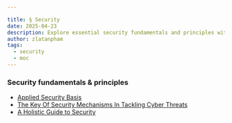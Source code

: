 ```yaml
---

title: § Security
date: 2025-04-23
description: Explore essential security fundamentals and principles with guides on applied security, key mechanisms against cyber threats, and a holistic approach to protecting your digital assets.
author: zlatanpham
tags:
  - security
  - moc
---
```


### Security fundamentals & principles

- [Applied Security Basis](applied-security-basis.md)
- [The Key Of Security Mechanisms In Tackling Cyber Threats](the-key-of-security-mechanisms-in-tackling-cyber-threats.md)
- [A Holistic Guide to Security](a-holistic-guide-to-security.md)
